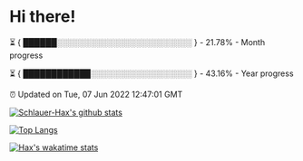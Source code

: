# Hi there!

⏳ { ██████░░░░░░░░░░░░░░░░░░░░░░░░ } - 21.78% - Month progress

⏳ { ████████████░░░░░░░░░░░░░░░░░░ } - 43.16% - Year progress

⏰ Updated on Tue, 07 Jun 2022 12:47:01 GMT


[![Schlauer-Hax's github stats](https://github-readme-stats.vercel.app/api?username=Schlauer-Hax&show_icons=true&theme=dark&count_private=true)](https://github.com/Schlauer-Hax)


[![Top Langs](https://github-readme-stats.vercel.app/api/top-langs/?username=Schlauer-Hax&layout=compact&theme=dark)](https://github.com/Schlauer-Hax?tab=repositories)


[![Hax's wakatime stats](https://github-readme-stats.vercel.app/api/wakatime?username=Hax&theme=dark)](https://wakatime.com/@Hax)

